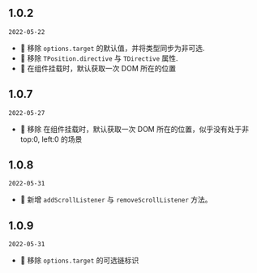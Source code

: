 ## 1.0.2

`2022-05-22`

- 🐞 移除 `options.target` 的默认值，并将类型同步为非可选.
- 🐞 移除 `TPosition.directive` 与 `TDirective` 属性.
- 💄 在组件挂载时，默认获取一次 DOM 所在的位置

## 1.0.7

`2022-05-27`

- 🐞 移除 在组件挂载时，默认获取一次 DOM 所在的位置，似乎没有处于非 top:0, left:0 的场景

## 1.0.8

`2022-05-31`

- 💄 新增 `addScrollListener` 与 `removeScrollListener` 方法。

## 1.0.9

`2022-05-31`

- 🐞 移除 `options.target` 的可选链标识